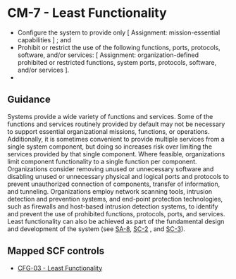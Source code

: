 # CM-7 - Least Functionality
- Configure the system to provide only \[ Assignment: mission-essential capabilities \] ; and
- Prohibit or restrict the use of the following functions, ports, protocols, software, and/or services: \[ Assignment: organization-defined prohibited or restricted functions, system ports, protocols, software, and/or services \].
- 
## Guidance
Systems provide a wide variety of functions and services. Some of the functions and services routinely provided by default may not be necessary to support essential organizational missions, functions, or operations. Additionally, it is sometimes convenient to provide multiple services from a single system component, but doing so increases risk over limiting the services provided by that single component. Where feasible, organizations limit component functionality to a single function per component. Organizations consider removing unused or unnecessary software and disabling unused or unnecessary physical and logical ports and protocols to prevent unauthorized connection of components, transfer of information, and tunneling. Organizations employ network scanning tools, intrusion detection and prevention systems, and end-point protection technologies, such as firewalls and host-based intrusion detection systems, to identify and prevent the use of prohibited functions, protocols, ports, and services. Least functionality can also be achieved as part of the fundamental design and development of the system (see [SA-8](#sa-8), [SC-2](#sc-2) , and [SC-3](#sc-3)).
## Mapped SCF controls
- [CFG-03 - Least Functionality](../scf/cfg-03-leastfunctionality.md)
